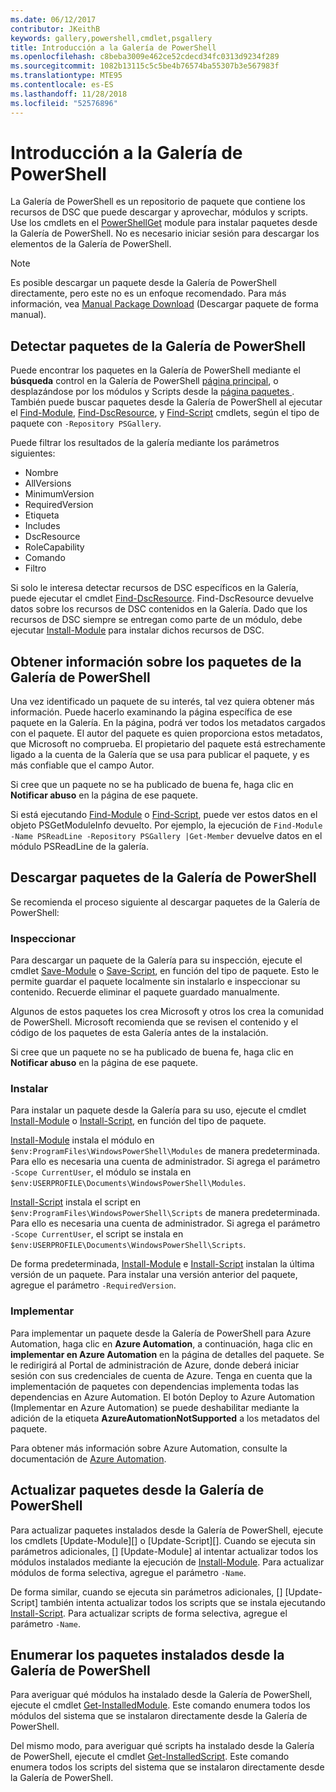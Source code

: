 ```yaml
---
ms.date: 06/12/2017
contributor: JKeithB
keywords: gallery,powershell,cmdlet,psgallery
title: Introducción a la Galería de PowerShell
ms.openlocfilehash: c8beba3009e462ce52cdecd34fc0313d9234f289
ms.sourcegitcommit: 1082b13115c5c5be4b76574ba55307b3e567983f
ms.translationtype: MTE95
ms.contentlocale: es-ES
ms.lasthandoff: 11/28/2018
ms.locfileid: "52576896"
---
```

# <a name="getting-started-with-the-powershell-gallery"></a>Introducción a la Galería de PowerShell

La Galería de PowerShell es un repositorio de paquete que contiene los recursos de DSC que puede descargar y aprovechar, módulos y scripts. Use los cmdlets en el [PowerShellGet](/powershell/module/powershellget) module para instalar paquetes desde la Galería de PowerShell. No es necesario iniciar sesión para descargar los elementos de la Galería de PowerShell.

> [!NOTE]
> Es posible descargar un paquete desde la Galería de PowerShell directamente, pero este no es un enfoque recomendado.
> Para más información, vea [Manual Package Download](/powershell/gallery/how-to/working-with-packages/manual-download) (Descargar paquete de forma manual).

## <a name="discovering-packages-from-the-powershell-gallery"></a>Detectar paquetes de la Galería de PowerShell

Puede encontrar los paquetes en la Galería de PowerShell mediante el **búsqueda** control en la Galería de PowerShell [página principal](https://www.powershellgallery.com), o desplazándose por los módulos y Scripts desde la [página paquetes ](https://www.powershellgallery.com/packages). También puede buscar paquetes desde la Galería de PowerShell al ejecutar el [Find-Module][], [Find-DscResource], y [Find-Script][] cmdlets, según el tipo de paquete con `-Repository PSGallery`.

Puede filtrar los resultados de la galería mediante los parámetros siguientes:

- Nombre
- AllVersions
- MinimumVersion
- RequiredVersion
- Etiqueta
- Includes
- DscResource
- RoleCapability
- Comando
- Filtro

Si solo le interesa detectar recursos de DSC específicos en la Galería, puede ejecutar el cmdlet [Find-DscResource]. Find-DscResource devuelve datos sobre los recursos de DSC contenidos en la Galería.
Dado que los recursos de DSC siempre se entregan como parte de un módulo, debe ejecutar [Install-Module][] para instalar dichos recursos de DSC.

## <a name="learning-about-packages-in-the-powershell-gallery"></a>Obtener información sobre los paquetes de la Galería de PowerShell

Una vez identificado un paquete de su interés, tal vez quiera obtener más información. Puede hacerlo examinando la página específica de ese paquete en la Galería. En la página, podrá ver todos los metadatos cargados con el paquete. El autor del paquete es quien proporciona estos metadatos, que Microsoft no comprueba. El propietario del paquete está estrechamente ligado a la cuenta de la Galería que se usa para publicar el paquete, y es más confiable que el campo Autor.

Si cree que un paquete no se ha publicado de buena fe, haga clic en **Notificar abuso** en la página de ese paquete.

Si está ejecutando [Find-Module][] o [Find-Script][], puede ver estos datos en el objeto PSGetModuleInfo devuelto. Por ejemplo, la ejecución de `Find-Module -Name PSReadLine -Repository PSGallery |Get-Member`
devuelve datos en el módulo PSReadLine de la galería.

## <a name="downloading-packages-from-the-powershell-gallery"></a>Descargar paquetes de la Galería de PowerShell

Se recomienda el proceso siguiente al descargar paquetes de la Galería de PowerShell:

### <a name="inspect"></a>Inspeccionar

Para descargar un paquete de la Galería para su inspección, ejecute el cmdlet [Save-Module][] o [Save-Script][], en función del tipo de paquete. Esto le permite guardar el paquete localmente sin instalarlo e inspeccionar su contenido. Recuerde eliminar el paquete guardado manualmente.

Algunos de estos paquetes los crea Microsoft y otros los crea la comunidad de PowerShell.
Microsoft recomienda que se revisen el contenido y el código de los paquetes de esta Galería antes de la instalación.

Si cree que un paquete no se ha publicado de buena fe, haga clic en **Notificar abuso** en la página de ese paquete.

### <a name="install"></a>Instalar

Para instalar un paquete desde la Galería para su uso, ejecute el cmdlet [Install-Module][] o [Install-Script][], en función del tipo de paquete.

[Install-Module][] instala el módulo en `$env:ProgramFiles\WindowsPowerShell\Modules` de manera predeterminada.
Para ello es necesaria una cuenta de administrador. Si agrega el parámetro `-Scope CurrentUser`, el módulo se instala en `$env:USERPROFILE\Documents\WindowsPowerShell\Modules`.

[Install-Script][] instala el script en `$env:ProgramFiles\WindowsPowerShell\Scripts` de manera predeterminada.
Para ello es necesaria una cuenta de administrador. Si agrega el parámetro `-Scope CurrentUser`, el script se instala en `$env:USERPROFILE\Documents\WindowsPowerShell\Scripts`.

De forma predeterminada, [Install-Module][] e [Install-Script][] instalan la última versión de un paquete.
Para instalar una versión anterior del paquete, agregue el parámetro `-RequiredVersion`.

### <a name="deploy"></a>Implementar

Para implementar un paquete desde la Galería de PowerShell para Azure Automation, haga clic en **Azure Automation**, a continuación, haga clic en **implementar en Azure Automation** en la página de detalles del paquete. Se le redirigirá al Portal de administración de Azure, donde deberá iniciar sesión con sus credenciales de cuenta de Azure. Tenga en cuenta que la implementación de paquetes con dependencias implementa todas las dependencias en Azure Automation. El botón Deploy to Azure Automation (Implementar en Azure Automation) se puede deshabilitar mediante la adición de la etiqueta **AzureAutomationNotSupported** a los metadatos del paquete.

Para obtener más información sobre Azure Automation, consulte la documentación de [Azure Automation](/azure/automation).

## <a name="updating-packages-from-the-powershell-gallery"></a>Actualizar paquetes desde la Galería de PowerShell

Para actualizar paquetes instalados desde la Galería de PowerShell, ejecute los cmdlets [Update-Module][] o [Update-Script][]. Cuando se ejecuta sin parámetros adicionales, [] [Update-Module] al intentar actualizar todos los módulos instalados mediante la ejecución de [Install-Module][]. Para actualizar módulos de forma selectiva, agregue el parámetro `-Name`. 

De forma similar, cuando se ejecuta sin parámetros adicionales, [] [Update-Script] también intenta actualizar todos los scripts que se instala ejecutando [Install-Script][]. Para actualizar scripts de forma selectiva, agregue el parámetro `-Name`.

## <a name="list-packages-that-you-have-installed-from-the-powershell-gallery"></a>Enumerar los paquetes instalados desde la Galería de PowerShell

Para averiguar qué módulos ha instalado desde la Galería de PowerShell, ejecute el cmdlet [Get-InstalledModule][]. Este comando enumera todos los módulos del sistema que se instalaron directamente desde la Galería de PowerShell.

Del mismo modo, para averiguar qué scripts ha instalado desde la Galería de PowerShell, ejecute el cmdlet [Get-InstalledScript][]. Este comando enumera todos los scripts del sistema que se instalaron directamente desde la Galería de PowerShell.

[Find-DscResource]: /powershell/module/powershellget/Find-DscResource
[Find-Module]: /powershell/module/powershellget/Find-Module
[Find-Script]: /powershell/module/powershellget/Find-Script
[Get-InstalledModule]: /powershell/module/powershellget/Get-InstalledModule
[Get-InstalledScript]: /powershell/module/powershellget/Get-InstalledScript
[Install-Module]: /powershell/module/powershellget/Install-Module
[Install-Script]: /powershell/module/powershellget/Install-Script
[Publish-Module]: /powershell/module/powershellget/Publish-Module
[Publish-Script]: /powershell/module/powershellget/Publish-Script
[Register-PSRepository]: /powershell/module/powershellget/Register-Repository
[Save-Module]: /powershell/module/powershellget/Save-Module
[Save-Script]: /powershell/module/powershellget/Save-Script
